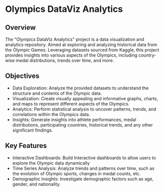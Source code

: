 # Olympics DataViz Analytics

## Overview
The "Olympics DataViz Analytics" project is a data visualization and analytics repository.
Aimed at exploring and analyzing historical data from the Olympic Games.
Leveraging datasets sourced from Kaggle, this project provides insights into various aspects of the Olympics, including country-wise medal distributions, trends over time, and more.

## Objectives
- Data Exploration: Analyze the provided datasets to understand the structure and contents of the Olympic data.
- Visualization: Create visually appealing and informative graphs, charts, and maps to represent different aspects of the Olympics.
- Analytics: Perform statistical analysis to uncover patterns, trends, and correlations within the Olympics data.
- Insights: Generate insights into athlete performances, medal distributions, participating countries, historical trends, and any other significant findings.

## Key Features
- Interactive Dashboards: Build Interactive dashboards to allow users to explore the Olympic data dynamically
- Time Series Analysis: Analyze trends and patterns over time, such as the evolution of Olympic sports, changes in medal counts, etc.
- Demographic Insights: Investigate demographic factors such as age, gender, and nationality.

